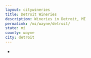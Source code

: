 ```yaml
---
layout: citywineries
title: Detroit Wineries
description: Wineries in Detroit, MI
permalink: /mi/wayne/detroit/
state: mi
county: wayne
city: detroit
---
```

-
